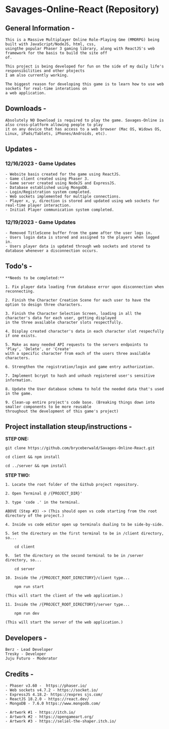 # Savages-Online-React (Repository)

## General Information -

    This is a Massive Multiplayer Online Role-Playing Gme (MMORPG) being built with JavaScript/NodeJS, html, css,
    usingthe popular Phaser 3 gaming library, along with ReactJS's web framework for the basis to build the site off
    of.

    This project is being developed for fun on the side of my daily life's responsibilities and other ptojects
    I am also currently working.

    The biggest reason for developing this game is to learn how to use web sockets for real-time interations on
    a web application.

## Downloads -

    Absolutely NO Download is required to play the game. Savages-Online is also cross-platform allowing people to play
    it on any device that has access to a web browser (Mac OS, Widows OS, Linux, iPads/Tablets, iPhones/Androids, etc).

## Updates -

### 12/16/2023 - Game Updates

    - Website basis created for the game using ReactJS.
    - Game client created using Phaser 3.
    - Game server created using NodeJS and ExpressJS.
    - Database established using MongoDB.
    - Login/Registration system completed.
    - Web sockets implemented for multiple connections.
    - Player x, y, direction is stored and updated using web sockets for real-time player interaction.
    - Initial Player communication system completed.

### 12/19/2023 - Game Updates

    - Removed TitleScene buffer from the game after the user logs in.
    - Users login data is stored and assigned to the players when logged in.
    - Users player data is updated through web sockets and stored to database whenever a disconnection occurs.

## Todo's -

    **Needs to be completed:**

    1. Fix player data loading from database error upon disconnection when reconnecting.

    2. Finish the Character Creation Scene for each user to have the option to design three characters.

    3. Finish the Character Selection Screen, loading in all the character's data for each user, getting displayed
    in the three available character slots respectfully.

    4. Display created character's data in each character slot respecfully if one exists.

    5. Make as many needed API requests to the servers endpoints to 'Play', 'Delete', or 'Create'
    with a specific character from each of the users three available characters.

    6. Strengthen the registration/login and game entry authorization.

    7. Implement bcrypt to hash and unhash registered user's sensitive information.

    8. Update the User database schema to hold the needed data that's used in the game.

    9. Clean-up entire project's code base. (Breaking things down into smaller components to be more reusable
    throughout the development of this game's project)

## Project installation steup/instructions -

**STEP ONE:**

    git clone https://github.com/bryceberwald/Savages-Online-React.git

    cd client && npm install

    cd ../server && npm install

**STEP TWO:**

    1. Locate the root folder of the Github project repository.

    2. Open Terminal @ /{PROJECT_DIR}'

    3. type 'code .' in the terminal.

    ABOVE (Step #3) -> (This should open vs code starting from the root directory of the project.)

    4. Inside vs code editor open up terminals dualing to be side-by-side.

    5. Set the directory on the first terminal to be in /client directory, so... 
    
        cd client

    9.  Set the directory on the second terminal to be in /server directory, so... 

        cd server

    10. Inside the /{PROJECT_ROOT_DIRECTORY}/client type...

        npm run start

    (This will start the client of the web application.)

    11. Inside the /{PROJECT_ROOT_DIRECTORY}/server type...

        npm run dev

    (This will start the server of the web application.)

## Developers -

    Berz - Lead Developer
    Tresky - Developer
    Juju Futuro - Moderator

## Credits -

    - Phaser v3.60 -  https://phaser.io/
    - Web sockets v4.7.2 - https://socket.io/
    - ExpressJS 4.18.2- https://expres sjs.com/
    - ReactJS 18.2.0 - https://react.dev/
    - MongoDB - 7.6.0 https://www.mongodb.com/
    
    - Artwork #1 - https://itch.io/
    - Artwork #2 - https://opengameart.org/
    - Artwork #3 - https://seliel-the-shaper.itch.io/